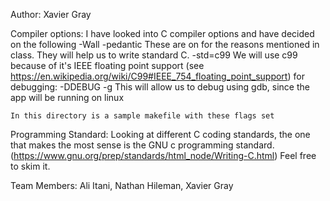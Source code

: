 Author: Xavier Gray

Compiler options:
	I have looked into C compiler options and have decided on the following
	-Wall -pedantic
		These are on for the reasons mentioned in class. They will help us to write standard C.
	-std=c99
		We will use c99 because of it's IEEE floating point support (see https://en.wikipedia.org/wiki/C99#IEEE_754_floating_point_support)
	for debugging: -DDEBUG -g
		This will allow us to debug using gdb, since the app will be running on linux

	In this directory is a sample makefile with these flags set

Programming Standard:
	Looking at different C coding standards, the one that makes the most sense is the GNU c programming standard. (https://www.gnu.org/prep/standards/html_node/Writing-C.html)
	Feel free to skim it. 

 <p>Team Members: Ali Itani, Nathan Hileman, Xavier Gray</p>   